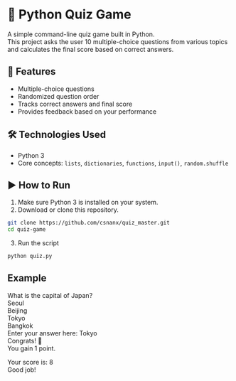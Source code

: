 # 🧠 Python Quiz Game

A simple command-line quiz game built in Python.  
This project asks the user 10 multiple-choice questions from various topics and calculates the final score based on correct answers.

## 📌 Features

- Multiple-choice questions
- Randomized question order
- Tracks correct answers and final score
- Provides feedback based on your performance

## 🛠️ Technologies Used

- Python 3
- Core concepts: `lists`, `dictionaries`, `functions`, `input()`, `random.shuffle`

## ▶️ How to Run

1. Make sure Python 3 is installed on your system.
2. Download or clone this repository.

```bash
git clone https://github.com/csnanx/quiz_master.git
cd quiz-game
```

3. Run the script

```bash
python quiz.py
```

## Example

What is the capital of Japan? <br>
Seoul <br>
Beijing <br>
Tokyo <br>
Bangkok <br>
Enter your answer here: Tokyo <br>
Congrats! 👏 <br>
You gain 1 point.

Your score is: 8 <br>
Good job!
